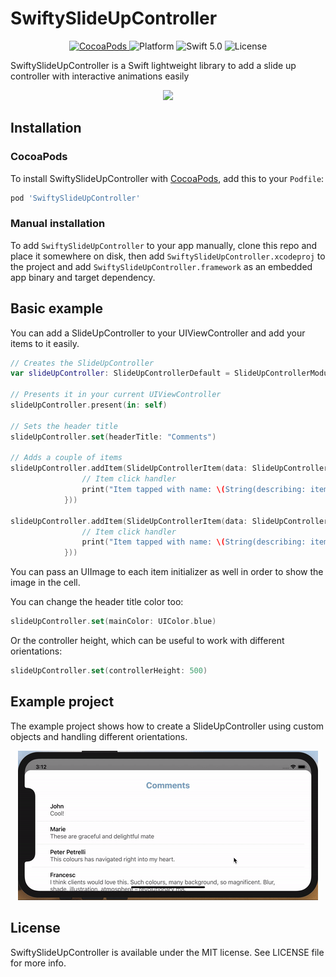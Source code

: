 # SwiftySlideUpController

<p align="center">
    <a href="https://cocoapods.org/pods/SwiftySlideUpController">
        <img src="https://img.shields.io/cocoapods/v/SwiftySlideUpController.svg?style=flat" alt="CocoaPods" />
    </a>
    <img src="https://img.shields.io/cocoapods/p/SwiftySlideUpController.svg?style=flat" alt="Platform" />
    <img src="https://img.shields.io/badge/Swift-5.0-orange.svg" alt="Swift 5.0" />
    <img src="https://badges.frapsoft.com/os/mit/mit.svg?style=flat&v=102" alt="License" />
</p>

SwiftySlideUpController is a Swift lightweight library to add a slide up controller with interactive animations easily

<p align="center">
    <img src ="Resources/SlideUpControllerDemo.gif" />
</p>

## <a name="installation"></a>Installation

### <a name="cocoapods"></a>CocoaPods

To install SwiftySlideUpController with [CocoaPods](https://cocoapods.org), add this to your `Podfile`:

```ruby
pod 'SwiftySlideUpController'
```

### <a name="manual-installation"></a>Manual installation

To add `SwiftySlideUpController` to your app manually, clone this repo
and place it somewhere on disk, then add `SwiftySlideUpController.xcodeproj` to the project
and add `SwiftySlideUpController.framework` as an embedded app binary and target dependency.

## <a name="basic-example"></a>Basic example

You can add a SlideUpController to your UIViewController and add your items to it easily.

```swift
// Creates the SlideUpController
var slideUpController: SlideUpControllerDefault = SlideUpControllerModule().buildDefault()
        
// Presents it in your current UIViewController        
slideUpController.present(in: self)

// Sets the header title
slideUpController.set(headerTitle: "Comments")

// Adds a couple of items
slideUpController.addItem(SlideUpControllerItem(data: SlideUpControllerItemData(title: "Your cool title", text: "The description text", image: nil), value: index, handler: { item in
                // Item click handler
                print("Item tapped with name: \(String(describing: item.data.title))")
            }))
            
slideUpController.addItem(SlideUpControllerItem(data: SlideUpControllerItemData(title: "Your second item title", text: "The description text", image: nil), value: index, handler: { item in
                // Item click handler
                print("Item tapped with name: \(String(describing: item.data.title))")
            }))
```

You can pass an UIImage to each item initializer as well in order to show the image in the cell.

You can change the header title color too:

```swift
slideUpController.set(mainColor: UIColor.blue)
```

Or the controller height, which can be useful to work with different orientations:

```swift
slideUpController.set(controllerHeight: 500)
```

## <a name="example-project"></a>Example project

The example project shows how to create a SlideUpController using custom objects and handling different orientations.

<p align="center">
    <img src ="Resources/SlideUpControllerDemoLandscape.gif" />
</p>

## License

SwiftySlideUpController is available under the MIT license. See LICENSE file for more info.


